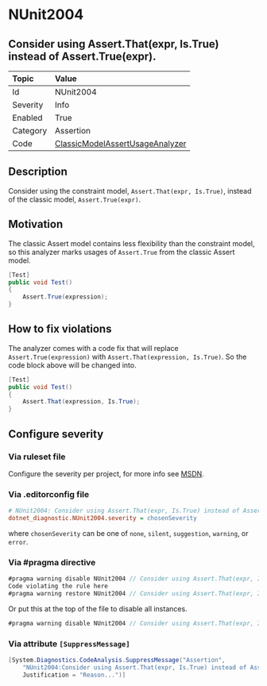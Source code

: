 # NUnit2004

## Consider using Assert.That(expr, Is.True) instead of Assert.True(expr).

| Topic    | Value
| :--      | :--
| Id       | NUnit2004
| Severity | Info
| Enabled  | True
| Category | Assertion
| Code     | [ClassicModelAssertUsageAnalyzer](https://github.com/nunit/nunit.analyzers/blob/0.5.0/src/nunit.analyzers/ClassicModelAssertUsage/ClassicModelAssertUsageAnalyzer.cs)

## Description

Consider using the constraint model, `Assert.That(expr, Is.True)`, instead of the classic model, `Assert.True(expr)`.

## Motivation

The classic Assert model contains less flexibility than the constraint model,
so this analyzer marks usages of `Assert.True` from the classic Assert model.

```csharp
[Test]
public void Test()
{
    Assert.True(expression);
}
```

## How to fix violations

The analyzer comes with a code fix that will replace `Assert.True(expression)` with
`Assert.That(expression, Is.True)`. So the code block above will be changed into.

```csharp
[Test]
public void Test()
{
    Assert.That(expression, Is.True);
}
```

<!-- start generated config severity -->
## Configure severity

### Via ruleset file

Configure the severity per project, for more info see [MSDN](https://msdn.microsoft.com/en-us/library/dd264949.aspx).

### Via .editorconfig file

```ini
# NUnit2004: Consider using Assert.That(expr, Is.True) instead of Assert.True(expr).
dotnet_diagnostic.NUnit2004.severity = chosenSeverity
```

where `chosenSeverity` can be one of `none`, `silent`, `suggestion`, `warning`, or `error`.

### Via #pragma directive

```csharp
#pragma warning disable NUnit2004 // Consider using Assert.That(expr, Is.True) instead of Assert.True(expr).
Code violating the rule here
#pragma warning restore NUnit2004 // Consider using Assert.That(expr, Is.True) instead of Assert.True(expr).
```

Or put this at the top of the file to disable all instances.

```csharp
#pragma warning disable NUnit2004 // Consider using Assert.That(expr, Is.True) instead of Assert.True(expr).
```

### Via attribute `[SuppressMessage]`

```csharp
[System.Diagnostics.CodeAnalysis.SuppressMessage("Assertion",
    "NUnit2004:Consider using Assert.That(expr, Is.True) instead of Assert.True(expr).",
    Justification = "Reason...")]
```
<!-- end generated config severity -->

